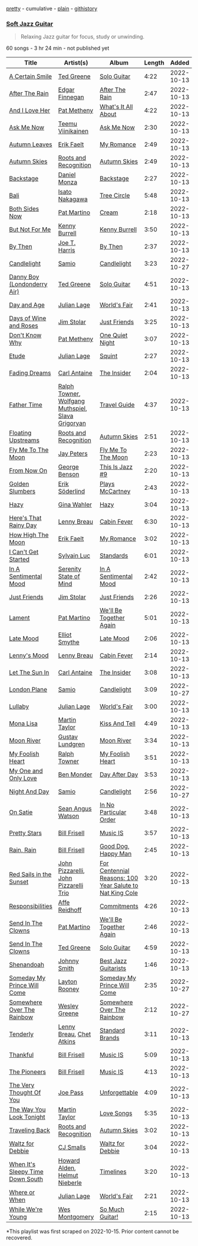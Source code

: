 [pretty](/playlists/pretty/37i9dQZF1DWYY963019MQr.md) - cumulative - [plain](/playlists/plain/37i9dQZF1DWYY963019MQr) - [githistory](https://github.githistory.xyz/mackorone/spotify-playlist-archive/blob/main/playlists/plain/37i9dQZF1DWYY963019MQr)

### [Soft Jazz Guitar](https://open.spotify.com/playlist/37i9dQZF1DWYY963019MQr)

> Relaxing Jazz guitar for focus, study or unwinding.

60 songs - 3 hr 24 min - not published yet

| Title | Artist(s) | Album | Length | Added | Removed |
|---|---|---|---|---|---|
| [A Certain Smile](https://open.spotify.com/track/3S2CLXMqZvrikqslQ0Zca2) | [Ted Greene](https://open.spotify.com/artist/5GPOtnbe7RBHBUur5OzpO3) | [Solo Guitar](https://open.spotify.com/album/7fSp1R10Hsbtcfa3tvRdDX) | 4:22 | 2022-10-13 |  |
| [After The Rain](https://open.spotify.com/track/5VLNiOFRm9ZtMojrjS5faz) | [Edgar Finnegan](https://open.spotify.com/artist/15iw6gErDKXlPsa961xmHK) | [After The Rain](https://open.spotify.com/album/5IJekJTt2i6tL1BQDO3odQ) | 2:47 | 2022-10-13 |  |
| [And I Love Her](https://open.spotify.com/track/6ITNRagpLcw79jH8gkiyBS) | [Pat Metheny](https://open.spotify.com/artist/3t58jfUhoMLYVO14XaUFLA) | [What's It All About](https://open.spotify.com/album/1PFk7YXdSPenmhnsy85qN0) | 4:22 | 2022-10-13 |  |
| [Ask Me Now](https://open.spotify.com/track/1JRBmuvgDW9rcoJst2oJre) | [Teemu Viinikainen](https://open.spotify.com/artist/0OgaFFwXXVXsIpAaPS2EBR) | [Ask Me Now](https://open.spotify.com/album/0DBEAQOu9OhVK4BUE3tiJf) | 2:30 | 2022-10-13 |  |
| [Autumn Leaves](https://open.spotify.com/track/609aYx7tX9W22UwKaH7CRK) | [Erik Faelt](https://open.spotify.com/artist/1ML8LCQGl0s8S4IECHztk1) | [My Romance](https://open.spotify.com/album/08n5jSurl6yZPKmPlwr5Ru) | 2:49 | 2022-10-13 |  |
| [Autumn Skies](https://open.spotify.com/track/1xHI2bJ5Lb9zjA2uNvVndM) | [Roots and Recognition](https://open.spotify.com/artist/0pcVy4l3REi7JxDbLrZ37L) | [Autumn Skies](https://open.spotify.com/album/1kgfE8meNls51OZ8Tmv602) | 2:49 | 2022-10-13 |  |
| [Backstage](https://open.spotify.com/track/5fkhwXNw3xWy7IrGDhBDB6) | [Daniel Monza](https://open.spotify.com/artist/4cM9QbsCEUCRRm7RocSczP) | [Backstage](https://open.spotify.com/album/6FIJRZtL0Sca4b93q4RJXv) | 2:27 | 2022-10-13 |  |
| [Bali](https://open.spotify.com/track/0gIQviarG5RlZbvCxfpHKL) | [Isato Nakagawa](https://open.spotify.com/artist/7H7kbnGiqnG8GYDtDALthl) | [Tree Circle](https://open.spotify.com/album/6scj26E3tVRTzcBkkx5qRB) | 5:48 | 2022-10-13 |  |
| [Both Sides Now](https://open.spotify.com/track/7Meqm9jgQXhh08vdnbrvfY) | [Pat Martino](https://open.spotify.com/artist/4DlMMgnldzX6OkCskmeGKz) | [Cream](https://open.spotify.com/album/6R8qLTLbNFxzfBoavYUCXy) | 2:18 | 2022-10-13 |  |
| [But Not For Me](https://open.spotify.com/track/4cpnWeyzfOASkuCQrGtCWs) | [Kenny Burrell](https://open.spotify.com/artist/1sdyFmN4bVOcuFDpTVsxBB) | [Kenny Burrell](https://open.spotify.com/album/7fojK26IFekgUBnmPD0s7l) | 3:50 | 2022-10-13 |  |
| [By Then](https://open.spotify.com/track/4UoKhh4KjZfFhbNh1EuyKv) | [Joe T\. Harris](https://open.spotify.com/artist/4iE2uZjQBe6KKF49DtFcD3) | [By Then](https://open.spotify.com/album/4um3mquSODjjiVy2KESC86) | 2:37 | 2022-10-13 |  |
| [Candlelight](https://open.spotify.com/track/1C57YMNutdZLFayXh2ZXHG) | [Samio](https://open.spotify.com/artist/0kYSqcF80y3iL7leXg9Gt7) | [Candlelight](https://open.spotify.com/album/3tsZCGdzSDK4ertVgrndhh) | 3:23 | 2022-10-27 |  |
| [Danny Boy \(Londonderry Air\)](https://open.spotify.com/track/1vhdWXJNjlsgaSRdSpqsYh) | [Ted Greene](https://open.spotify.com/artist/5GPOtnbe7RBHBUur5OzpO3) | [Solo Guitar](https://open.spotify.com/album/7fSp1R10Hsbtcfa3tvRdDX) | 4:51 | 2022-10-13 |  |
| [Day and Age](https://open.spotify.com/track/6dYMhDVzfJYxlP3Hoa7ipt) | [Julian Lage](https://open.spotify.com/artist/2TSuAchdgVzsAa9wDK1IeT) | [World's Fair](https://open.spotify.com/album/1YlIUjf2RiZfLzvK7Db7mi) | 2:41 | 2022-10-13 |  |
| [Days of Wine and Roses](https://open.spotify.com/track/0A7ZVOJgVkNzMyGGzuB2Sb) | [Jim Stolar](https://open.spotify.com/artist/5hWUYUBGBKYhVolIy0DC5O) | [Just Friends](https://open.spotify.com/album/7HTSR4JClDS0r16RrLpmKE) | 3:25 | 2022-10-13 |  |
| [Don't Know Why](https://open.spotify.com/track/6KE4QXE06QDEn7zRFkpxdk) | [Pat Metheny](https://open.spotify.com/artist/3t58jfUhoMLYVO14XaUFLA) | [One Quiet Night](https://open.spotify.com/album/6lUW37ehhdAZNF3cJPkSpK) | 3:07 | 2022-10-13 |  |
| [Etude](https://open.spotify.com/track/4qIluUXW2uoi0tafnAtQUb) | [Julian Lage](https://open.spotify.com/artist/2TSuAchdgVzsAa9wDK1IeT) | [Squint](https://open.spotify.com/album/4eomOt6YKFtZhFPyoSwrSC) | 2:27 | 2022-10-13 |  |
| [Fading Dreams](https://open.spotify.com/track/7xCCrULuI3kbxF5bzYo80f) | [Carl Antaine](https://open.spotify.com/artist/5KXf7KzCn3CFeB3hRvHvqc) | [The Insider](https://open.spotify.com/album/791J5RIlG4Eptun25ffYtX) | 2:04 | 2022-10-13 |  |
| [Father Time](https://open.spotify.com/track/4GuzBvxkGq1MHaeYVWO7dL) | [Ralph Towner](https://open.spotify.com/artist/1tbxopipOkDjnRDfMKj535), [Wolfgang Muthspiel](https://open.spotify.com/artist/7a7Vs88vzOcmHh4GOpUEJJ), [Slava Grigoryan](https://open.spotify.com/artist/77wkuxKkegWzlyPxnX2dtG) | [Travel Guide](https://open.spotify.com/album/5ygzx8GmxucUl8RhAU2Nua) | 4:37 | 2022-10-13 |  |
| [Floating Upstreams](https://open.spotify.com/track/5vhAoUrsxJZfiHQK8Tpx1y) | [Roots and Recognition](https://open.spotify.com/artist/0pcVy4l3REi7JxDbLrZ37L) | [Autumn Skies](https://open.spotify.com/album/1kgfE8meNls51OZ8Tmv602) | 2:51 | 2022-10-13 |  |
| [Fly Me To The Moon](https://open.spotify.com/track/5Q8mTbdEvMmVQYzTOOLm5j) | [Jay Peters](https://open.spotify.com/artist/4TSsVmOkMQ992fO3eHBdBd) | [Fly Me To The Moon](https://open.spotify.com/album/0bb1f6yG83IWRTtyKRsDxZ) | 2:23 | 2022-10-13 |  |
| [From Now On](https://open.spotify.com/track/1Qu7rDnLl6yAIQy4c9cJoO) | [George Benson](https://open.spotify.com/artist/4N8BwYTEC6XqykGvXXlmfv) | [This Is Jazz \#9](https://open.spotify.com/album/2D2myh79CK6dKYUEIfMVsB) | 2:20 | 2022-10-13 |  |
| [Golden Slumbers](https://open.spotify.com/track/553aXMKRk0Kh41QpvbuuFt) | [Erik Söderlind](https://open.spotify.com/artist/299uBqkrkdHLIcVLOUa9U6) | [Plays McCartney](https://open.spotify.com/album/7Fo8n4zfC54z0Yjgv8qVKY) | 2:43 | 2022-10-13 |  |
| [Hazy](https://open.spotify.com/track/687knmd9df9s6TRLzRVEOZ) | [Gina Wahler](https://open.spotify.com/artist/2qYWM0svFgRslCfVj36xcC) | [Hazy](https://open.spotify.com/album/45XVtdfgbmjIOEl3lLZhc2) | 3:04 | 2022-10-13 |  |
| [Here's That Rainy Day](https://open.spotify.com/track/2DNS7kGX6HZY4L64nStAld) | [Lenny Breau](https://open.spotify.com/artist/5ZNvJC7YIhztLqxS58c1or) | [Cabin Fever](https://open.spotify.com/album/4OFna3RHjT4D2xgsrQBbXe) | 6:30 | 2022-10-13 |  |
| [How High The Moon](https://open.spotify.com/track/62feEPkgAS1dAVN6EB06PQ) | [Erik Faelt](https://open.spotify.com/artist/1ML8LCQGl0s8S4IECHztk1) | [My Romance](https://open.spotify.com/album/08n5jSurl6yZPKmPlwr5Ru) | 3:02 | 2022-10-13 |  |
| [I Can't Get Started](https://open.spotify.com/track/60leHFGR0dqQDVShBd0dhz) | [Sylvain Luc](https://open.spotify.com/artist/2dXI8YsDDZSD3HgoNUvilF) | [Standards](https://open.spotify.com/album/7hMdnLLykOS0hLi1IaoYT9) | 6:01 | 2022-10-13 |  |
| [In A Sentimental Mood](https://open.spotify.com/track/5TYsSSP6PIVJgFY91Pr8ZA) | [Serenity State of Mind](https://open.spotify.com/artist/4fyOziQW8idDGt8352pAEZ) | [In A Sentimental Mood](https://open.spotify.com/album/5asv3J7FzUV8nHAZj5wJ8y) | 2:42 | 2022-10-13 |  |
| [Just Friends](https://open.spotify.com/track/3tHg7ih7aOsHUSMEImsLhU) | [Jim Stolar](https://open.spotify.com/artist/5hWUYUBGBKYhVolIy0DC5O) | [Just Friends](https://open.spotify.com/album/7HTSR4JClDS0r16RrLpmKE) | 2:26 | 2022-10-13 |  |
| [Lament](https://open.spotify.com/track/4vZhchoL2XrWUwROtCLygh) | [Pat Martino](https://open.spotify.com/artist/4DlMMgnldzX6OkCskmeGKz) | [We'll Be Together Again](https://open.spotify.com/album/0ucCtWHiorF9dyVIt9FxNL) | 5:01 | 2022-10-13 |  |
| [Late Mood](https://open.spotify.com/track/4F5frv4DMz1X4sXRSdmCtX) | [Elliot Smythe](https://open.spotify.com/artist/5dGebAKGhbbbPCAZKxpoFc) | [Late Mood](https://open.spotify.com/album/3zFeTY3jdzKcVkYEE6E2fK) | 2:06 | 2022-10-13 |  |
| [Lenny's Mood](https://open.spotify.com/track/7BPpIAd34qPhT5sHN8KwAB) | [Lenny Breau](https://open.spotify.com/artist/5ZNvJC7YIhztLqxS58c1or) | [Cabin Fever](https://open.spotify.com/album/4OFna3RHjT4D2xgsrQBbXe) | 2:14 | 2022-10-13 |  |
| [Let The Sun In](https://open.spotify.com/track/29KQzb30YTBDxE47rfaPMO) | [Carl Antaine](https://open.spotify.com/artist/5KXf7KzCn3CFeB3hRvHvqc) | [The Insider](https://open.spotify.com/album/791J5RIlG4Eptun25ffYtX) | 3:08 | 2022-10-13 |  |
| [London Plane](https://open.spotify.com/track/38OyAHWRjAiges8oGXng5c) | [Samio](https://open.spotify.com/artist/0kYSqcF80y3iL7leXg9Gt7) | [Candlelight](https://open.spotify.com/album/3tsZCGdzSDK4ertVgrndhh) | 3:09 | 2022-10-27 |  |
| [Lullaby](https://open.spotify.com/track/7HScvgX9U8pdX3fD1J6HYs) | [Julian Lage](https://open.spotify.com/artist/2TSuAchdgVzsAa9wDK1IeT) | [World's Fair](https://open.spotify.com/album/1YlIUjf2RiZfLzvK7Db7mi) | 3:00 | 2022-10-13 |  |
| [Mona Lisa](https://open.spotify.com/track/2HGbt4l6SI2QklbIL56gqJ) | [Martin Taylor](https://open.spotify.com/artist/3ZNRPH9WeMybGggbmNOE62) | [Kiss And Tell](https://open.spotify.com/album/5inAnI4fK2mZZKahLIxDGB) | 4:49 | 2022-10-13 |  |
| [Moon River](https://open.spotify.com/track/7HFhaGSj1ZOsNwyDilDEGm) | [Gustav Lundgren](https://open.spotify.com/artist/2Qb6yi78O4qlvQDB5JvZKV) | [Moon River](https://open.spotify.com/album/6IC8m7kndMMCp8OkNjnjPE) | 3:34 | 2022-10-13 |  |
| [My Foolish Heart](https://open.spotify.com/track/3zsM3SaQiMxd3IEUeQ1L5n) | [Ralph Towner](https://open.spotify.com/artist/1tbxopipOkDjnRDfMKj535) | [My Foolish Heart](https://open.spotify.com/album/1E2MNk4Xg8YA7EBlYsuTQQ) | 3:51 | 2022-10-13 |  |
| [My One and Only Love](https://open.spotify.com/track/2WoILWgDmo0bFmGF9zRiqz) | [Ben Monder](https://open.spotify.com/artist/2CH9bD5RtnDcm9O23JByN7) | [Day After Day](https://open.spotify.com/album/4CdfhCXT7I0uvRMssXrKd4) | 3:53 | 2022-10-13 |  |
| [Night And Day](https://open.spotify.com/track/39ZjNUQtrNnAFImdzxfwNa) | [Samio](https://open.spotify.com/artist/0kYSqcF80y3iL7leXg9Gt7) | [Candlelight](https://open.spotify.com/album/3tsZCGdzSDK4ertVgrndhh) | 2:56 | 2022-10-27 |  |
| [On Satie](https://open.spotify.com/track/4FLaCrEr1DnVyprizWg3XF) | [Sean Angus Watson](https://open.spotify.com/artist/2kiSeGQsztzTrVXlIZOoBn) | [In No Particular Order](https://open.spotify.com/album/6Il6mppb7MylqEi5S3S3mK) | 3:48 | 2022-10-13 |  |
| [Pretty Stars](https://open.spotify.com/track/4iEj3gYqRBz4mSpVGEj0fY) | [Bill Frisell](https://open.spotify.com/artist/3SONlwqLIP2GtaMh9pLYe5) | [Music IS](https://open.spotify.com/album/5ngpdhJLdTnAPBV03GgOLb) | 3:57 | 2022-10-13 |  |
| [Rain, Rain](https://open.spotify.com/track/4Dvyyfa93OpZeJ3XgvS84I) | [Bill Frisell](https://open.spotify.com/artist/3SONlwqLIP2GtaMh9pLYe5) | [Good Dog, Happy Man](https://open.spotify.com/album/4ICZxA4JmNgkrjT9d30TJX) | 2:45 | 2022-10-13 |  |
| [Red Sails in the Sunset](https://open.spotify.com/track/04ri8jkQTdZu3zu8ZbKZE8) | [John Pizzarelli](https://open.spotify.com/artist/5Yc3oYPNlABAj17eZiNJqf), [John Pizzarelli Trio](https://open.spotify.com/artist/11elWakIc74gxcI5tftMKc) | [For Centennial Reasons: 100 Year Salute to Nat King Cole](https://open.spotify.com/album/0w7OS1dHGc86hVVuVC5y0S) | 3:20 | 2022-10-13 |  |
| [Responsibilities](https://open.spotify.com/track/1Dx14n9PXzZ94BdZ8EUuHR) | [Affe Reidhoff](https://open.spotify.com/artist/4pqJbzXUZa8by7nb50hlN0) | [Commitments](https://open.spotify.com/album/5Hzye9VDXOIUJviuOwR4st) | 4:26 | 2022-10-13 |  |
| [Send In The Clowns](https://open.spotify.com/track/3kdtKIAtbPAxQvalOD7kO6) | [Pat Martino](https://open.spotify.com/artist/4DlMMgnldzX6OkCskmeGKz) | [We'll Be Together Again](https://open.spotify.com/album/0ucCtWHiorF9dyVIt9FxNL) | 2:46 | 2022-10-13 |  |
| [Send In The Clowns](https://open.spotify.com/track/6Raz653SzfvRokSgYg9yxY) | [Ted Greene](https://open.spotify.com/artist/5GPOtnbe7RBHBUur5OzpO3) | [Solo Guitar](https://open.spotify.com/album/7fSp1R10Hsbtcfa3tvRdDX) | 4:59 | 2022-10-13 |  |
| [Shenandoah](https://open.spotify.com/track/1jzpB4HeNMkAgb2SjJbE5B) | [Johnny Smith](https://open.spotify.com/artist/3u7Tz2oLTRPG9Cn7PcuZ2q) | [Best Jazz Guitarists](https://open.spotify.com/album/4ahmB62pU2kxrpiMvOUhjz) | 1:46 | 2022-10-13 |  |
| [Someday My Prince Will Come](https://open.spotify.com/track/3WoSrYUi2UoF321UCXE6UO) | [Layton Rooney](https://open.spotify.com/artist/37m6uzbF7zcPAeVlD9bNy9) | [Someday My Prince Will Come](https://open.spotify.com/album/3me7OLET9zLwToQ2TOk5yh) | 2:35 | 2022-10-27 |  |
| [Somewhere Over The Rainbow](https://open.spotify.com/track/7tOzfZjgXHqiah32IIQplt) | [Wesley Greene](https://open.spotify.com/artist/75OVR4slFIxd9YM4XPsxFF) | [Somewhere Over The Rainbow](https://open.spotify.com/album/2wtxBVqcVFR6hG5yleEKOa) | 2:12 | 2022-10-27 |  |
| [Tenderly](https://open.spotify.com/track/5wRKHllJVRtAaLmyN8tDHS) | [Lenny Breau](https://open.spotify.com/artist/5ZNvJC7YIhztLqxS58c1or), [Chet Atkins](https://open.spotify.com/artist/4dZrt8Ong5t7YYpvbfp0RU) | [Standard Brands](https://open.spotify.com/album/2XskO7sdfBIG31loR0X55e) | 3:11 | 2022-10-13 |  |
| [Thankful](https://open.spotify.com/track/3S0H62Wg9uTe1QRZsUL4H7) | [Bill Frisell](https://open.spotify.com/artist/3SONlwqLIP2GtaMh9pLYe5) | [Music IS](https://open.spotify.com/album/5ngpdhJLdTnAPBV03GgOLb) | 5:09 | 2022-10-13 |  |
| [The Pioneers](https://open.spotify.com/track/6cuKQazicx5r7o5NQEp1uL) | [Bill Frisell](https://open.spotify.com/artist/3SONlwqLIP2GtaMh9pLYe5) | [Music IS](https://open.spotify.com/album/5ngpdhJLdTnAPBV03GgOLb) | 4:13 | 2022-10-13 |  |
| [The Very Thought Of You](https://open.spotify.com/track/1fpRIAQoMjwO9VPCc5LP8d) | [Joe Pass](https://open.spotify.com/artist/4DuZTASH5eSyd0K73W6fuZ) | [Unforgettable](https://open.spotify.com/album/6B7Oo2qWozbz9hz1s4S8Yi) | 4:09 | 2022-10-13 |  |
| [The Way You Look Tonight](https://open.spotify.com/track/4QzkLSRHaqdAj9MYdyzf5Z) | [Martin Taylor](https://open.spotify.com/artist/3ZNRPH9WeMybGggbmNOE62) | [Love Songs](https://open.spotify.com/album/1mP0H6sPc8lEHpaBlsUw0i) | 5:35 | 2022-10-13 |  |
| [Traveling Back](https://open.spotify.com/track/3MnJEpFl6B4PsyUcE1tstN) | [Roots and Recognition](https://open.spotify.com/artist/0pcVy4l3REi7JxDbLrZ37L) | [Autumn Skies](https://open.spotify.com/album/1kgfE8meNls51OZ8Tmv602) | 3:02 | 2022-10-13 |  |
| [Waltz for Debbie](https://open.spotify.com/track/51Nyi9QizVyl5W9WViPPBp) | [CJ Smalls](https://open.spotify.com/artist/1kU7znDIPF92VLFCg7VAq1) | [Waltz for Debbie](https://open.spotify.com/album/11Ejo3kH23ajb1h4PFsXga) | 3:04 | 2022-10-13 |  |
| [When It's Sleepy Time Down South](https://open.spotify.com/track/6AyUZf6QlPpOJLETzK9wkr) | [Howard Alden](https://open.spotify.com/artist/7sgBK9xjqtnAFTfm2SvWMR), [Helmut Nieberle](https://open.spotify.com/artist/7xDNjmM5Q34OUfblDBD1EO) | [Timelines](https://open.spotify.com/album/7rjsl9oej89UpkhFciGwFY) | 3:20 | 2022-10-13 |  |
| [Where or When](https://open.spotify.com/track/1VuheeJ6lNwZ9nO5FB4aqM) | [Julian Lage](https://open.spotify.com/artist/2TSuAchdgVzsAa9wDK1IeT) | [World's Fair](https://open.spotify.com/album/1YlIUjf2RiZfLzvK7Db7mi) | 2:21 | 2022-10-13 |  |
| [While We're Young](https://open.spotify.com/track/6TYTG0Y8dZZHP8EluhrXel) | [Wes Montgomery](https://open.spotify.com/artist/03YhcM6fxypfwckPCQV8pQ) | [So Much Guitar!](https://open.spotify.com/album/1sTp3ReToGw9Ds3ScQG6RD) | 2:15 | 2022-10-13 |  |

\*This playlist was first scraped on 2022-10-15. Prior content cannot be recovered.

